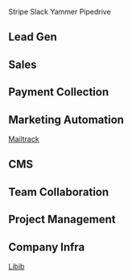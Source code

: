 Stripe
Slack
Yammer
Pipedrive


## Lead Gen

## Sales

## Payment Collection

## Marketing Automation
[Mailtrack](https://mailtrack.io/en/)

## CMS

## Team Collaboration

## Project Management

## Company Infra
[Libib](https://www.libib.com/)
